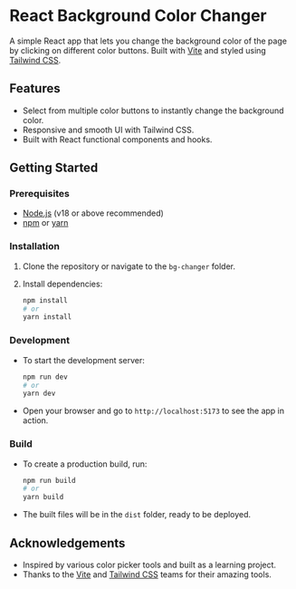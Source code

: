 # React Background Color Changer

A simple React app that lets you change the background color of the page by clicking on different color buttons. Built with [Vite](https://vitejs.dev/) and styled using [Tailwind CSS](https://tailwindcss.com/).

## Features

- Select from multiple color buttons to instantly change the background color.
- Responsive and smooth UI with Tailwind CSS.
- Built with React functional components and hooks.

## Getting Started

### Prerequisites

- [Node.js](https://nodejs.org/) (v18 or above recommended)
- [npm](https://www.npmjs.com/) or [yarn](https://yarnpkg.com/)

### Installation

1. Clone the repository or navigate to the `bg-changer` folder.
2. Install dependencies:

   ```sh
   npm install
   # or
   yarn install
   ```

### Development

- To start the development server:

  ```sh
  npm run dev
  # or
  yarn dev
  ```

- Open your browser and go to `http://localhost:5173` to see the app in action.

### Build

- To create a production build, run:

  ```sh
  npm run build
  # or
  yarn build
  ```

- The built files will be in the `dist` folder, ready to be deployed.

## Acknowledgements

- Inspired by various color picker tools and built as a learning project.
- Thanks to the [Vite](https://vitejs.dev/) and [Tailwind CSS](https://tailwindcss.com/) teams for their amazing tools.
